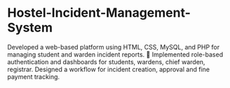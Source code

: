 # Hostel-Incident-Management-System
Developed a web-based platform using HTML, CSS, MySQL, and PHP for managing student and warden incident reports.  Implemented role-based authentication and dashboards for students, wardens, chief warden, registrar. Designed a workflow for incident creation, approval and fine payment tracking.
